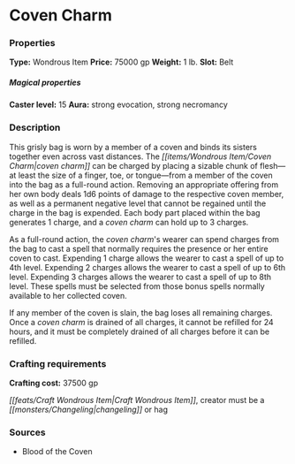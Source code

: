 ﻿---
Title: "Coven Charm"
Type: "Wondrous Item"
Price: "75000 gp"
Weight: "1 lb."
Slot: "Belt"
Caster level: "15"
Aura: "strong evocation, strong necromancy"
Description: |
  "This grisly bag is worn by a member of a coven and binds its sisters together even across vast distances. The coven charm can be charged by placing a sizable chunk of flesh—at least the size of a finger, toe, or tongue—from a member of the coven into the bag as a full-round action. Removing an appropriate offering from her own body deals 1d6 points of damage to the respective coven member, as well as a permanent negative level that cannot be regained until the charge in the bag is expended. Each body part placed within the bag generates 1 charge, and a _coven charm_ can hold up to 3 charges.
  As a full-round action, the _coven charm's_ wearer can spend charges from the bag to cast a spell that normally requires the presence or her entire coven to cast. Expending 1 charge allows the wearer to cast a spell of up to 4th level. Expending 2 charges allows the wearer to cast a spell of up to 6th level. Expending 3 charges allows the wearer to cast a spell of up to 8th level. These spells must be selected from those bonus spells normally available to her collected coven.
  If any member of the coven is slain, the bag loses all remaining charges. Once a _coven charm_ is drained of all charges, it cannot be refilled for 24 hours, and it must be completely drained of all charges before it can be refilled."
Crafting cost: "37500 gp"
Sources: "['Blood of the Coven']"
---

# Coven Charm

### Properties

**Type:** Wondrous Item **Price:** 75000 gp **Weight:** 1 lb. **Slot:** Belt

##### Magical properties

**Caster level:** 15 **Aura:** strong evocation, strong necromancy

### Description

This grisly bag is worn by a member of a coven and binds its sisters together even across vast distances. The _[[items/Wondrous Item/Coven Charm|coven charm]]_ can be charged by placing a sizable chunk of flesh—at least the size of a finger, toe, or tongue—from a member of the coven into the bag as a full-round action. Removing an appropriate offering from her own body deals 1d6 points of damage to the respective coven member, as well as a permanent negative level that cannot be regained until the charge in the bag is expended. Each body part placed within the bag generates 1 charge, and a _coven charm_ can hold up to 3 charges.

As a full-round action, the _coven charm_'s wearer can spend charges from the bag to cast a spell that normally requires the presence or her entire coven to cast. Expending 1 charge allows the wearer to cast a spell of up to 4th level. Expending 2 charges allows the wearer to cast a spell of up to 6th level. Expending 3 charges allows the wearer to cast a spell of up to 8th level. These spells must be selected from those bonus spells normally available to her collected coven.

If any member of the coven is slain, the bag loses all remaining charges. Once a _coven charm_ is drained of all charges, it cannot be refilled for 24 hours, and it must be completely drained of all charges before it can be refilled.

### Crafting requirements

**Crafting cost:** 37500 gp

_[[feats/Craft Wondrous Item|Craft Wondrous Item]]_, creator must be a _[[monsters/Changeling|changeling]]_ or hag

### Sources

* Blood of the Coven